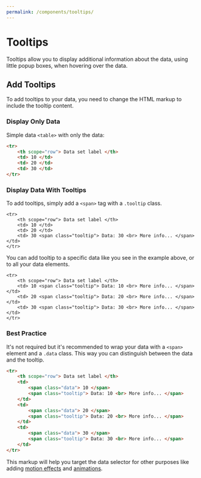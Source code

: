 ```yaml
---
permalink: /components/tooltips/
---
```


# Tooltips

Tooltips allow you to display additional information about the data, using little popup boxes, when hovering over the data.

## Add Tooltips

To add tooltips to your data, you need to change the HTML markup to include the tooltip content.

### Display Only Data

Simple data `<table>` with only the data:

```html
<tr>
    <th scope="row"> Data set label </th>
    <td> 10 </td>
    <td> 20 </td>
    <td> 30 </td>
</tr>
```

### Display Data With Tooltips

To add tooltips, simply add a `<span>` tag with a `.tooltip` class. 

```html{5}
<tr>
    <th scope="row"> Data set label </th>
    <td> 10 </td>
    <td> 20 </td>
    <td> 30 <span class="tooltip"> Data: 30 <br> More info... </span> </td>
</tr>
```

You can add tooltip to a specific data like you see in the example above, or to all your data elements.

```html{3-5}
<tr>
    <th scope="row"> Data set label </th>
    <td> 10 <span class="tooltip"> Data: 10 <br> More info... </span> </td>
    <td> 20 <span class="tooltip"> Data: 20 <br> More info... </span> </td>
    <td> 30 <span class="tooltip"> Data: 30 <br> More info... </span> </td>
</tr>
```

### Best Practice

It's not required but it's recommended to wrap your data with a `<span>` element and a `.data` class. This way you can distinguish between the data and the tooltip.

```html
<tr>
    <th scope="row"> Data set label </th>
    <td>
        <span class="data"> 10 </span>
        <span class="tooltip"> Data: 10 <br> More info... </span>
    </td>
    <td>
        <span class="data"> 20 </span>
        <span class="tooltip"> Data: 20 <br> More info... </span>
    </td>
    <td>
        <span class="data"> 30 </span>
        <span class="tooltip"> Data: 30 <br> More info... </span>
    </td>
</tr>
```

This markup will help you target the data selector for other purposes like adding [motion effects](/motion-effects/) and [animations](/animations/).